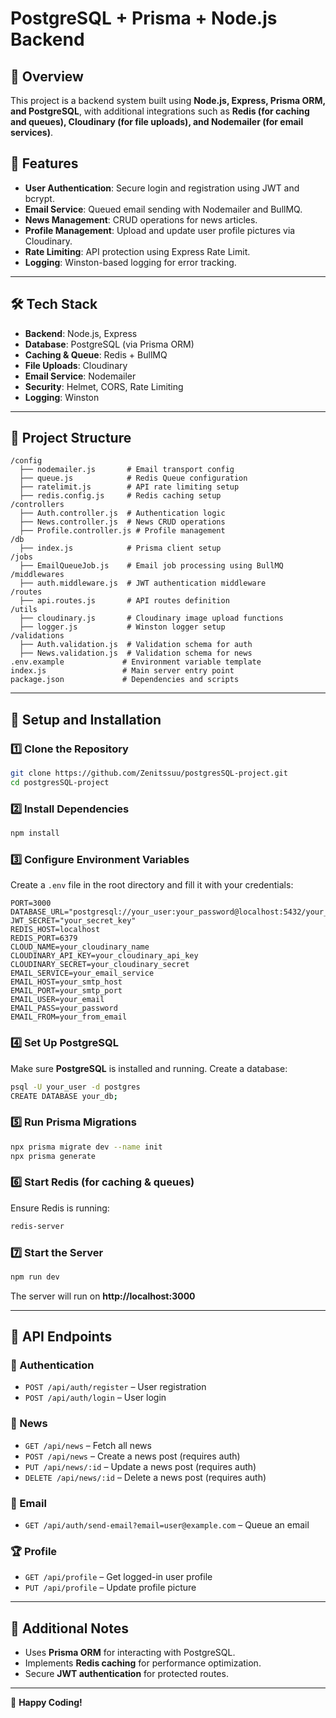 # PostgreSQL + Prisma + Node.js Backend  

## 📌 Overview  
This project is a backend system built using **Node.js, Express, Prisma ORM, and PostgreSQL**, with additional integrations such as **Redis (for caching and queues), Cloudinary (for file uploads), and Nodemailer (for email services)**.  

## 🚀 Features  
- **User Authentication**: Secure login and registration using JWT and bcrypt.  
- **Email Service**: Queued email sending with Nodemailer and BullMQ.  
- **News Management**: CRUD operations for news articles.  
- **Profile Management**: Upload and update user profile pictures via Cloudinary.  
- **Rate Limiting**: API protection using Express Rate Limit.  
- **Logging**: Winston-based logging for error tracking.  

---

## 🛠️ Tech Stack  
- **Backend**: Node.js, Express  
- **Database**: PostgreSQL (via Prisma ORM)  
- **Caching & Queue**: Redis + BullMQ  
- **File Uploads**: Cloudinary  
- **Email Service**: Nodemailer  
- **Security**: Helmet, CORS, Rate Limiting  
- **Logging**: Winston  

---

## 📂 Project Structure  
```
/config
  ├── nodemailer.js       # Email transport config  
  ├── queue.js            # Redis Queue configuration  
  ├── ratelimit.js        # API rate limiting setup  
  ├── redis.config.js     # Redis caching setup  
/controllers  
  ├── Auth.controller.js  # Authentication logic  
  ├── News.controller.js  # News CRUD operations  
  ├── Profile.controller.js # Profile management  
/db  
  ├── index.js            # Prisma client setup  
/jobs  
  ├── EmailQueueJob.js    # Email job processing using BullMQ  
/middlewares  
  ├── auth.middleware.js  # JWT authentication middleware  
/routes  
  ├── api.routes.js       # API routes definition  
/utils  
  ├── cloudinary.js       # Cloudinary image upload functions  
  ├── logger.js           # Winston logger setup  
/validations  
  ├── Auth.validation.js  # Validation schema for auth  
  ├── News.validation.js  # Validation schema for news  
.env.example             # Environment variable template  
index.js                 # Main server entry point  
package.json             # Dependencies and scripts  
```

---

## 🔧 Setup and Installation  

### 1️⃣ Clone the Repository  
```sh
git clone https://github.com/Zenitssuu/postgresSQL-project.git
cd postgresSQL-project
```

### 2️⃣ Install Dependencies  
```sh
npm install
```

### 3️⃣ Configure Environment Variables  
Create a `.env` file in the root directory and fill it with your credentials:  
```
PORT=3000
DATABASE_URL="postgresql://your_user:your_password@localhost:5432/your_db"
JWT_SECRET="your_secret_key"
REDIS_HOST=localhost
REDIS_PORT=6379
CLOUD_NAME=your_cloudinary_name
CLOUDINARY_API_KEY=your_cloudinary_api_key
CLOUDINARY_SECRET=your_cloudinary_secret
EMAIL_SERVICE=your_email_service
EMAIL_HOST=your_smtp_host
EMAIL_PORT=your_smtp_port
EMAIL_USER=your_email
EMAIL_PASS=your_password
EMAIL_FROM=your_from_email
```

### 4️⃣ Set Up PostgreSQL  
Make sure **PostgreSQL** is installed and running. Create a database:  
```sh
psql -U your_user -d postgres
CREATE DATABASE your_db;
```

### 5️⃣ Run Prisma Migrations  
```sh
npx prisma migrate dev --name init
npx prisma generate
```

### 6️⃣ Start Redis (for caching & queues)  
Ensure Redis is running:  
```sh
redis-server
```

### 7️⃣ Start the Server  
```sh
npm run dev
```
The server will run on **http://localhost:3000**  

---

## 📡 API Endpoints  

### 🔐 Authentication  
- `POST /api/auth/register` – User registration  
- `POST /api/auth/login` – User login  

### 📰 News  
- `GET /api/news` – Fetch all news  
- `POST /api/news` – Create a news post (requires auth)  
- `PUT /api/news/:id` – Update a news post (requires auth)  
- `DELETE /api/news/:id` – Delete a news post (requires auth)  

### 📧 Email  
- `GET /api/auth/send-email?email=user@example.com` – Queue an email  

### 🏆 Profile  
- `GET /api/profile` – Get logged-in user profile  
- `PUT /api/profile` – Update profile picture  

---

## 📌 Additional Notes  
- Uses **Prisma ORM** for interacting with PostgreSQL.  
- Implements **Redis caching** for performance optimization.  
- Secure **JWT authentication** for protected routes.  

---

🚀 **Happy Coding!**